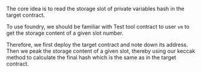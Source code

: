 The core idea is to read the storage slot of private variables hash in the target contract.

To use foundry, we should be familiar with Test tool contract to user `vm` to get the storage content of a given slot number.

Therefore, we first deploy the target contract and note down its address. Then we peak the storage content of a given slot, thereby using our keccak method to calculate the final hash which is the same as in the target contract.